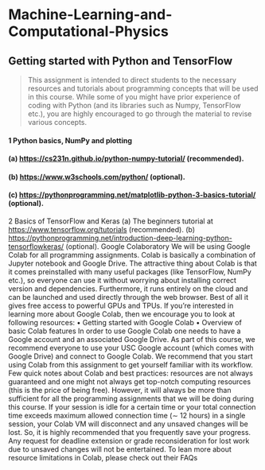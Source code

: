 # Machine-Learning-and-Computational-Physics


## Getting started with Python and TensorFlow
> This assignment is intended to direct students to the necessary resources and
tutorials about programming concepts that will be used in this course. While
some of you might have prior experience of coding with Python (and its libraries
such as Numpy, TensorFlow etc.), you are highly encouraged to go through the
material to revise various concepts.

#### 1 Python basics, NumPy and plotting
#### (a) https://cs231n.github.io/python-numpy-tutorial/ (recommended).
#### (b) https://www.w3schools.com/python/ (optional).
#### (c) https://pythonprogramming.net/matplotlib-python-3-basics-tutorial/ (optional).
2 Basics of TensorFlow and Keras
(a) The beginners tutorial at https://www.tensorflow.org/tutorials (recommended).
(b) https://pythonprogramming.net/introduction-deep-learning-python-tensorflowkeras/ (optional).
Google Colaboratory
We will be using Google Colab for all programming assignments. Colab is basically a combination of Jupyter notebook and Google Drive. The attractive
thing about Colab is that it comes preinstalled with many useful packages (like
TensorFlow, NumPy etc.), so everyone can use it without worrying about installing correct version and dependencies. Furthermore, it runs entirely on the 
cloud and can be launched and used directly through the web browser. Best of
all it gives free access to powerful GPUs and TPUs.
If you’re interested in learning more about Google Colab, then we encourage
you to look at following resources:
• Getting started with Google Colab
• Overview of basic Colab features
In order to use Google Colab one needs to have a Google account and an
associated Google Drive. As part of this course, we recommend everyone to
use your USC Google account (which comes with Google Drive) and connect to
Google Colab. We recommend that you start using Colab from this assignment
to get yourself familiar with its workflow.
Few quick notes about Colab and best practices: resources are not
always guaranteed and one might not always get top-notch computing resources
(this is the price of being free). However, it will always be more than sufficient
for all the programming assignments that we will be doing during this course.
If your session is idle for a certain time or your total connection time exceeds
maximum allowed connection time (∼ 12 hours) in a single session, your Colab
VM will disconnect and any unsaved changes will be lost. So, it is highly
recommended that you frequently save your progress. Any request for deadline
extension or grade reconsideration for lost work due to unsaved changes will not
be entertained. To lean more about resource limitations in Colab, please check
out their FAQs
